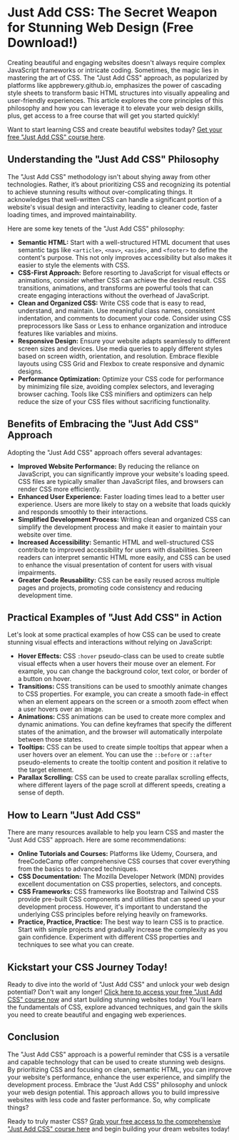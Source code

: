 # Just Add CSS: The Secret Weapon for Stunning Web Design (Free Download!)

Creating beautiful and engaging websites doesn't always require complex JavaScript frameworks or intricate coding. Sometimes, the magic lies in mastering the art of CSS. The "Just Add CSS" approach, as popularized by platforms like appbrewery.github.io, emphasizes the power of cascading style sheets to transform basic HTML structures into visually appealing and user-friendly experiences. This article explores the core principles of this philosophy and how you can leverage it to elevate your web design skills, plus, get access to a free course that will get you started quickly!

Want to start learning CSS and create beautiful websites today? [Get your free "Just Add CSS" course here](https://udemywork.com/just-add-css).

## Understanding the "Just Add CSS" Philosophy

The "Just Add CSS" methodology isn't about shying away from other technologies. Rather, it’s about prioritizing CSS and recognizing its potential to achieve stunning results without over-complicating things. It acknowledges that well-written CSS can handle a significant portion of a website's visual design and interactivity, leading to cleaner code, faster loading times, and improved maintainability.

Here are some key tenets of the "Just Add CSS" philosophy:

*   **Semantic HTML:** Start with a well-structured HTML document that uses semantic tags like `<article>`, `<nav>`, `<aside>`, and `<footer>` to define the content's purpose. This not only improves accessibility but also makes it easier to style the elements with CSS.
*   **CSS-First Approach:** Before resorting to JavaScript for visual effects or animations, consider whether CSS can achieve the desired result. CSS transitions, animations, and transforms are powerful tools that can create engaging interactions without the overhead of JavaScript.
*   **Clean and Organized CSS:** Write CSS code that is easy to read, understand, and maintain. Use meaningful class names, consistent indentation, and comments to document your code. Consider using CSS preprocessors like Sass or Less to enhance organization and introduce features like variables and mixins.
*   **Responsive Design:** Ensure your website adapts seamlessly to different screen sizes and devices. Use media queries to apply different styles based on screen width, orientation, and resolution. Embrace flexible layouts using CSS Grid and Flexbox to create responsive and dynamic designs.
*   **Performance Optimization:** Optimize your CSS code for performance by minimizing file size, avoiding complex selectors, and leveraging browser caching. Tools like CSS minifiers and optimizers can help reduce the size of your CSS files without sacrificing functionality.

## Benefits of Embracing the "Just Add CSS" Approach

Adopting the "Just Add CSS" approach offers several advantages:

*   **Improved Website Performance:** By reducing the reliance on JavaScript, you can significantly improve your website's loading speed. CSS files are typically smaller than JavaScript files, and browsers can render CSS more efficiently.
*   **Enhanced User Experience:** Faster loading times lead to a better user experience. Users are more likely to stay on a website that loads quickly and responds smoothly to their interactions.
*   **Simplified Development Process:** Writing clean and organized CSS can simplify the development process and make it easier to maintain your website over time.
*   **Increased Accessibility:** Semantic HTML and well-structured CSS contribute to improved accessibility for users with disabilities. Screen readers can interpret semantic HTML more easily, and CSS can be used to enhance the visual presentation of content for users with visual impairments.
*   **Greater Code Reusability:** CSS can be easily reused across multiple pages and projects, promoting code consistency and reducing development time.

## Practical Examples of "Just Add CSS" in Action

Let's look at some practical examples of how CSS can be used to create stunning visual effects and interactions without relying on JavaScript:

*   **Hover Effects:** CSS `:hover` pseudo-class can be used to create subtle visual effects when a user hovers their mouse over an element. For example, you can change the background color, text color, or border of a button on hover.
*   **Transitions:** CSS transitions can be used to smoothly animate changes to CSS properties. For example, you can create a smooth fade-in effect when an element appears on the screen or a smooth zoom effect when a user hovers over an image.
*   **Animations:** CSS animations can be used to create more complex and dynamic animations. You can define keyframes that specify the different states of the animation, and the browser will automatically interpolate between those states.
*   **Tooltips:** CSS can be used to create simple tooltips that appear when a user hovers over an element. You can use the `::before` or `::after` pseudo-elements to create the tooltip content and position it relative to the target element.
*   **Parallax Scrolling:** CSS can be used to create parallax scrolling effects, where different layers of the page scroll at different speeds, creating a sense of depth.

## How to Learn "Just Add CSS"

There are many resources available to help you learn CSS and master the "Just Add CSS" approach. Here are some recommendations:

*   **Online Tutorials and Courses:** Platforms like Udemy, Coursera, and freeCodeCamp offer comprehensive CSS courses that cover everything from the basics to advanced techniques.
*   **CSS Documentation:** The Mozilla Developer Network (MDN) provides excellent documentation on CSS properties, selectors, and concepts.
*   **CSS Frameworks:** CSS frameworks like Bootstrap and Tailwind CSS provide pre-built CSS components and utilities that can speed up your development process. However, it's important to understand the underlying CSS principles before relying heavily on frameworks.
*   **Practice, Practice, Practice:** The best way to learn CSS is to practice. Start with simple projects and gradually increase the complexity as you gain confidence. Experiment with different CSS properties and techniques to see what you can create.

## Kickstart your CSS Journey Today!

Ready to dive into the world of "Just Add CSS" and unlock your web design potential? Don't wait any longer! [Click here to access your free "Just Add CSS" course now](https://udemywork.com/just-add-css) and start building stunning websites today! You'll learn the fundamentals of CSS, explore advanced techniques, and gain the skills you need to create beautiful and engaging web experiences.

## Conclusion

The "Just Add CSS" approach is a powerful reminder that CSS is a versatile and capable technology that can be used to create stunning web designs. By prioritizing CSS and focusing on clean, semantic HTML, you can improve your website's performance, enhance the user experience, and simplify the development process. Embrace the "Just Add CSS" philosophy and unlock your web design potential. This approach allows you to build impressive websites with less code and faster performance. So, why complicate things?

Ready to truly master CSS? [Grab your free access to the comprehensive "Just Add CSS" course here](https://udemywork.com/just-add-css) and begin building your dream websites today!
